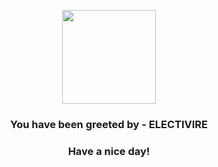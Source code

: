 <p align="center">
            <img src="https://raw.githubusercontent.com/PokeAPI/sprites/master/sprites/pokemon/466.png" width="150" height="150">
          </p>
          <h3 align="center">You have been greeted by - <b>ELECTIVIRE</b></h3>
          <h3 align="center">Have a nice day!</h3>
